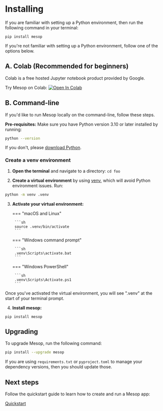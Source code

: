 # Installing

If you are familiar with setting up a Python environment, then run the following command in your terminal:

```shell
pip install mesop
```

If you're not familiar with setting up a Python environment, follow one of the options below.

## A. Colab (Recommended for beginners)

Colab is a free hosted Jupyter notebook product provided by Google.

Try Mesop on Colab: [![Open In Colab](../assets/colab.svg)](https://colab.research.google.com/github/google/mesop/blob/main/notebooks/mesop_colab_getting_started.ipynb)

## B. Command-line

If you'd like to run Mesop locally on the command-line, follow these steps.

**Pre-requisites:** Make sure you have Python version 3.10 or later installed by running:

```sh
python --version
```

If you don't, please [download Python](https://www.python.org/downloads/).

### Create a venv environment

1. **Open the terminal** and navigate to a directory: `cd foo`

2. **Create a virtual environment** by using [venv](https://docs.python.org/3/library/venv.html), which will avoid Python environment issues. Run:

```sh
python -m venv .venv
```

3. **Activate your virtual environment:**

    === "macOS and Linux"

        ```sh
        source .venv/bin/activate
        ```

    === "Windows command prompt"

        ```sh
        .venv\Scripts\activate.bat
        ```

    === "Windows PowerShell"

        ```sh
        .venv\Scripts\Activate.ps1
        ```

Once you've activated the virtual environment, you will see ".venv" at the start of your terminal prompt.

4. **Install mesop:**

```shell
pip install mesop
```

## Upgrading

To upgrade Mesop, run the following command:

```sh
pip install --upgrade mesop
```

If you are using `requirements.txt` or `pyproject.toml` to manage your dependency versions, then you should update those.


## Next steps

Follow the quickstart guide to learn how to create and run a Mesop app:

<a href="../quickstart" class="next-step">
    Quickstart
</a>
